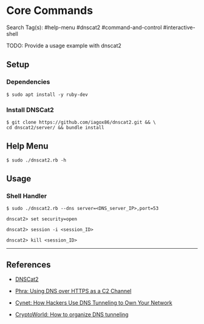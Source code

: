 # Core Commands

Search Tag(s): #help-menu #dnscat2 #command-and-control #interactive-shell

TODO: Provide a usage example with dnscat2

## Setup

### Dependencies

```
$ sudo apt install -y ruby-dev
```

### Install DNSCat2

```
$ git clone https://github.com/iagox86/dnscat2.git && \
cd dnscat2/server/ && bundle install
```

## Help Menu

```
$ sudo ./dnscat2.rb -h
```

## Usage

### Shell Handler

```
$ sudo ./dnscat2.rb --dns server=<DNS_server_IP>,port=53

dnscat2> set security=open
```

```
dnscat2> session -i <session_ID>
```

```
dnscat2> kill <session_ID>
```

---
## References

- [DNSCat2](https://github.com/iagox86/dnscat2)

- [Phra: Using DNS over HTTPS as a C2 Channel](https://iwantmore.pizza/posts/dnscat2-over-doh.html)

- [Cynet: How Hackers Use DNS Tunneling to Own Your Network](https://www.cynet.com/attack-techniques-hands-on/how-hackers-use-dns-tunneling-to-own-your-network/)

- [CryptoWorld: How to organize DNS tunneling](https://cryptoworld.su/kak-organizovat-dns-tunneling/)